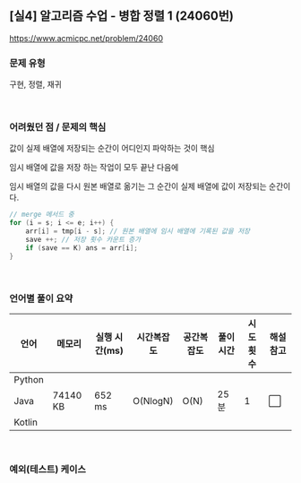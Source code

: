 ## [실4] 알고리즘 수업 - 병합 정렬 1 (24060번)

https://www.acmicpc.net/problem/24060

### 문제 유형

구현, 정렬, 재귀

<br>

### 어려웠던 점 / 문제의 핵심

값이 실제 배열에 저장되는 순간이 어디인지 파악하는 것이 핵심

임시 배열에 값을 저장 하는 작업이 모두 끝난 다음에

임시 배열의 값을 다시 원본 배열로 옮기는 그 순간이 실제 배열에 값이 저장되는 순간이다.

```java
// merge 메서드 중
for (i = s; i <= e; i++) {
    arr[i] = tmp[i - s]; // 원본 배열에 임시 배열에 기록된 값을 저장
    save ++; // 저장 횟수 카운트 증가
    if (save == K) ans = arr[i];
}
```

<br>

### 언어별 풀이 요약

| 언어   | 메모리   | 실행 시간(ms) | 시간복잡도 | 공간복잡도 | 풀이 시간 | 시도 횟수 | 해설 참고            |
| ------ | -------- | ------------- | ---------- | ---------- | --------- | --------- | -------------------- |
| Python |          |               |            |            |           |           |                      |
| Java   | 74140 KB | 652 ms        | O(NlogN)   | O(N)       | 25분      | 1         | :white_large_square: |
| Kotlin |          |               |            |            |           |           |                      |

<br>

### 예외(테스트) 케이스

```
```

